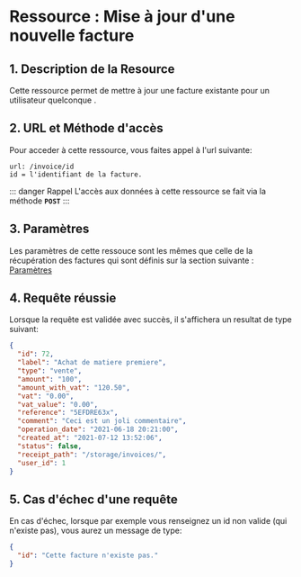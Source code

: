 # Ressource : Mise à jour d'une nouvelle facture

## 1. Description de la Resource

Cette ressource permet de mettre à jour une facture existante pour un utilisateur quelconque .

## 2. URL et Méthode d'accès

Pour acceder à cette ressource, vous faites appel à l'url suivante:

```
url: /invoice/id
id = l'identifiant de la facture.
```

::: danger Rappel
L'accès aux données à cette ressource se fait via la méthode **`POST`**
:::

## 3. Paramètres

Les paramètres de cette ressouce sont les mêmes que celle de la récupération des factures qui sont définis sur la section suivante : [Paramètres](/guide/services/invoice/list#_3-parametres)

## 4. Requête réussie

Lorsque la requête est validée avec succès, il s'affichera un resultat de type suivant:

```json
{
  "id": 72,
  "label": "Achat de matiere premiere",
  "type": "vente",
  "amount": "100",
  "amount_with_vat": "120.50",
  "vat": "0.00",
  "vat_value": "0.00",
  "reference": "5EFDRE63x",
  "comment": "Ceci est un joli commentaire",
  "operation_date": "2021-06-18 20:21:00",
  "created_at": "2021-07-12 13:52:06",
  "status": false,
  "receipt_path": "/storage/invoices/",
  "user_id": 1
}
```

## 5. Cas d'échec d'une requête

En cas d'échec, lorsque par exemple vous renseignez un id non valide (qui n'existe pas), vous aurez un message de type:

```json
{
  "id": "Cette facture n'existe pas."
}
```
